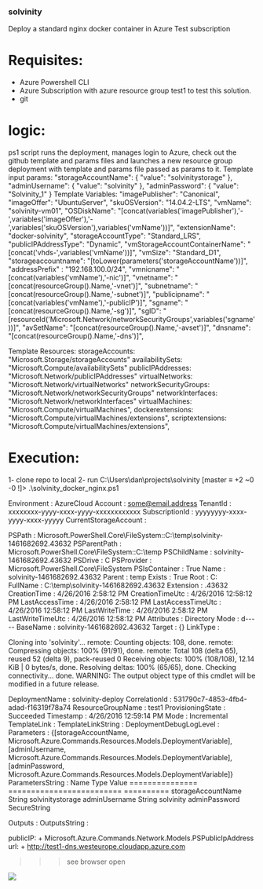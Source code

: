 ### solvinity
Deploy a standard nginx docker container in Azure Test subscription

# Requisites:
+ Azure Powershell CLI
+ Azure Subscription with azure resource group test1 to test this solution.
+ git

# logic:
ps1 script runs the deployment, 
manages login to Azure, check out the github template and params files and launches a new resource group deployment with template and params file passed as params to it.
Template input params:
    "storageAccountName": {
      "value": "solvinitystorage"
    },
    "adminUsername": {
      "value": "solvinity"
    },
    "adminPassword": {
      "value": "Solvinity_1"
    }
Template Variables:
    "imagePublisher": "Canonical",
    "imageOffer": "UbuntuServer",
    "skuOSVersion": "14.04.2-LTS", 
    "vmName": "solvinity-vm01",
    "OSDiskName": "[concat(variables('imagePublisher'),'-',variables('imageOffer'),'-',variables('skuOSVersion'),variables('vmName'))]",
    "extensionName": "docker-solvinity",
    "storageAccountType": "Standard_LRS",
    "publicIPAddressType": "Dynamic",
    "vmStorageAccountContainerName": "[concat('vhds-',variables('vmName'))]",
    "vmSize": "Standard_D1",
    "storageaccountname": "[toLower(parameters('storageAccountName'))]",
    "addressPrefix" : "192.168.100.0/24",
    "vmnicname": "[concat(variables('vmName'),'-nic')]",
    "vnetname": "[concat(resourceGroup().Name,'-vnet')]",
    "subnetname": "[concat(resourceGroup().Name,'-subnet')]",
    "publicipname": "[concat(variables('vmName'),'-publicIP')]",
    "sgname": "[concat(resourceGroup().Name,'-sg')]",
    "sgID": "[resourceId('Microsoft.Network/networkSecurityGroups',variables('sgname'))]",
    "avSetName": "[concat(resourceGroup().Name,'-avset')]",
    "dnsname":  "[concat(resourceGroup().Name,'-dns')]",

Template Resources:
	storageAccounts:        "Microsoft.Storage/storageAccounts"
	availabilitySets:       "Microsoft.Compute/availabilitySets"
	publicIPAddresses:      "Microsoft.Network/publicIPAddresses"
	virtualNetworks:        "Microsoft.Network/virtualNetworks"
	networkSecurityGroups:  "Microsoft.Network/networkSecurityGroups"
	networkInterfaces:      "Microsoft.Network/networkInterfaces"
	virtualMachines:        "Microsoft.Compute/virtualMachines",
	dockerextensions:       "Microsoft.Compute/virtualMachines/extensions",
	scriptextensions:       "Microsoft.Compute/virtualMachines/extensions",


# Execution:
1- clone repo to local
2- run C:\Users\dan\projects\solvinity [master ≡ +2 ~0 -0 !]> .\solvinity_docker_nginx.ps1


Environment           : AzureCloud
Account               : some@email.address
TenantId              : xxxxxxxx-yyyy-xxxx-yyyy-xxxxxxxxxxxx
SubscriptionId        : yyyyyyyy-xxxx-yyyy-xxxx-yyyyy
CurrentStorageAccount :


PSPath            : Microsoft.PowerShell.Core\FileSystem::C:\temp\solvinity-1461682692.43632
PSParentPath      : Microsoft.PowerShell.Core\FileSystem::C:\temp
PSChildName       : solvinity-1461682692.43632
PSDrive           : C
PSProvider        : Microsoft.PowerShell.Core\FileSystem
PSIsContainer     : True
Name              : solvinity-1461682692.43632
Parent            : temp
Exists            : True
Root              : C:\
FullName          : C:\temp\solvinity-1461682692.43632
Extension         : .43632
CreationTime      : 4/26/2016 2:58:12 PM
CreationTimeUtc   : 4/26/2016 12:58:12 PM
LastAccessTime    : 4/26/2016 2:58:12 PM
LastAccessTimeUtc : 4/26/2016 12:58:12 PM
LastWriteTime     : 4/26/2016 2:58:12 PM
LastWriteTimeUtc  : 4/26/2016 12:58:12 PM
Attributes        : Directory
Mode              : d-----
BaseName          : solvinity-1461682692.43632
Target            : {}
LinkType          :

Cloning into 'solvinity'...
remote: Counting objects: 108, done.
remote: Compressing objects: 100% (91/91), done.
remote: Total 108 (delta 65), reused 52 (delta 9), pack-reused 0
Receiving objects: 100% (108/108), 12.14 KiB | 0 bytes/s, done.
Resolving deltas: 100% (65/65), done.
Checking connectivity... done.
WARNING: The output object type of this cmdlet will be modified in a future release.

DeploymentName          : solvinity-deploy
CorrelationId           : 531790c7-4853-4fb4-adad-f16319f78a74
ResourceGroupName       : test1
ProvisioningState       : Succeeded
Timestamp               : 4/26/2016 12:59:14 PM
Mode                    : Incremental
TemplateLink            :
TemplateLinkString      :
DeploymentDebugLogLevel :
Parameters              : {[storageAccountName, Microsoft.Azure.Commands.Resources.Models.DeploymentVariable],
                          [adminUsername, Microsoft.Azure.Commands.Resources.Models.DeploymentVariable],
                          [adminPassword, Microsoft.Azure.Commands.Resources.Models.DeploymentVariable]}
ParametersString        :
                          Name             Type                       Value
                          ===============  =========================  ==========
                          storageAccountName  String                     solvinitystorage
                          adminUsername    String                     solvinity
                          adminPassword    SecureString

Outputs                 :
OutputsString           :

publicIP:  + Microsoft.Azure.Commands.Network.Models.PSPublicIpAddress
url:  + http://test1-dns.westeurope.cloudapp.azure.com

>>> see browser open


<a href="http://armviz.io/#/?load=https://raw.githubusercontent.com/hazelwood69/solvinity/master/azr_template/azuredeploy_solvinity.json" target="_blank">
  <img src="http://armviz.io/visualizebutton.png"/>
</a>